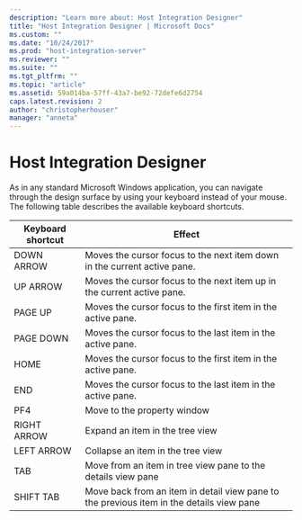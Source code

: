 ```yaml
---
description: "Learn more about: Host Integration Designer"
title: "Host Integration Designer | Microsoft Docs"
ms.custom: ""
ms.date: "10/24/2017"
ms.prod: "host-integration-server"
ms.reviewer: ""
ms.suite: ""
ms.tgt_pltfrm: ""
ms.topic: "article"
ms.assetid: 59a014ba-57ff-43a7-be92-72defe6d2754
caps.latest.revision: 2
author: "christopherhouser"
manager: "anneta"
---
```

# Host Integration Designer
As in any standard Microsoft Windows application, you can navigate through the design surface by using your keyboard instead of your mouse. The following table describes the available keyboard shortcuts.  
  
|Keyboard shortcut|Effect|  
|-|-|  
|DOWN ARROW|Moves the cursor focus to the next item down in the current active pane.|  
|UP ARROW|Moves the cursor focus to the next item up in the current active pane.|  
|PAGE UP|Moves the cursor focus to the first item in the active pane.|  
|PAGE DOWN|Moves the cursor focus to the last item in the active pane.|  
|HOME|Moves the cursor focus to the first item in the active pane.|  
|END|Moves the cursor focus to the last item in the active pane.|  
|PF4|Move to the property window|  
|RIGHT ARROW|Expand an item in the tree view|  
|LEFT ARROW|Collapse an item  in the tree view|  
|TAB|Move from an item  in tree view pane to the details view pane|  
|SHIFT TAB|Move back from an  item  in detail view pane to the previous item in the details view pane|
